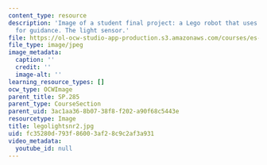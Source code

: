 ```yaml
---
content_type: resource
description: 'Image of a student final project: a Lego robot that uses light sensors
  for guidance. The light sensor.'
file: https://ol-ocw-studio-app-production.s3.amazonaws.com/courses/es-293-lego-robotics-spring-2007/fc35280d793f86003af28c9c2af3a931_legolightsnr2.jpg
file_type: image/jpeg
image_metadata:
  caption: ''
  credit: ''
  image-alt: ''
learning_resource_types: []
ocw_type: OCWImage
parent_title: SP.285
parent_type: CourseSection
parent_uid: 3ac1aa36-8b07-38f8-f202-a90f68c5443e
resourcetype: Image
title: legolightsnr2.jpg
uid: fc35280d-793f-8600-3af2-8c9c2af3a931
video_metadata:
  youtube_id: null
---
```

